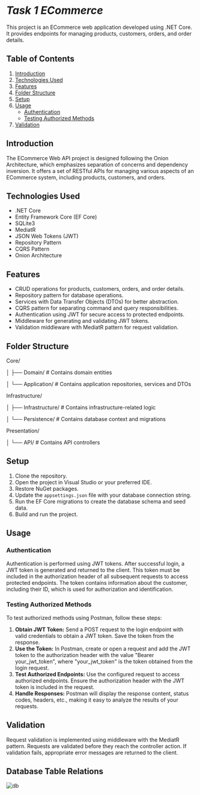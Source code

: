 <!-- ECommerce Web API Project -->

# <b><i>Task 1 ECommerce</i></b>

This project is an ECommerce web application developed using .NET Core. It provides endpoints for managing products, customers, orders, and order details.

## Table of Contents

1. [Introduction](#introduction)
2. [Technologies Used](#technologies-used)
3. [Features](#features)
4. [Folder Structure](#folder-structure)
5. [Setup](#setup)
6. [Usage](#usage)
    - [Authentication](#authentication)
    - [Testing Authorized Methods](#testing-authorized-methods)
7. [Validation](#validation)

## Introduction

The ECommerce Web API project is designed following the Onion Architecture, which emphasizes separation of concerns and dependency inversion. It offers a set of RESTful APIs for managing various aspects of an ECommerce system, including products, customers, and orders.

## Technologies Used

- .NET Core
- Entity Framework Core (EF Core)
- SQLite3
- MediatR
- JSON Web Tokens (JWT)
- Repository Pattern
- CQRS Pattern
- Onion Architecture

## Features

- CRUD operations for products, customers, orders, and order details.
- Repository pattern for database operations.
- Services with Data Transfer Objects (DTOs) for better abstraction.
- CQRS pattern for separating command and query responsibilities.
- Authentication using JWT for secure access to protected endpoints.
- Middleware for generating and validating JWT tokens.
- Validation middleware with MediatR pattern for request validation.

## Folder Structure

Core/

│ ├── Domain/ # Contains domain entities

│ └── Application/ # Contains application repositories, services and DTOs

Infrastructure/

│ ├── Infrastructure/ # Contains infrastructure-related logic

│ └── Persistence/ # Contains database context and migrations

Presentation/

│ └── API/ # Contains API controllers 



## Setup

1. Clone the repository.
2. Open the project in Visual Studio or your preferred IDE.
3. Restore NuGet packages.
4. Update the `appsettings.json` file with your database connection string.
5. Run the EF Core migrations to create the database schema and seed data.
6. Build and run the project.

## Usage

### Authentication

Authentication is performed using JWT tokens. After successful login, a JWT token is generated and returned to the client. This token must be included in the authorization header of all subsequent requests to access protected endpoints. The token contains information about the customer, including their ID, which is used for authorization and identification.

### Testing Authorized Methods

To test authorized methods using Postman, follow these steps:

1. **Obtain JWT Token:** Send a POST request to the login endpoint with valid credentials to obtain a JWT token. Save the token from the response.
2. **Use the Token:** In Postman, create or open a request and add the JWT token to the authorization header with the value "Bearer your_jwt_token", where "your_jwt_token" is the token obtained from the login request.
3. **Test Authorized Endpoints:** Use the configured request to access authorized endpoints. Ensure the authorization header with the JWT token is included in the request.
4. **Handle Responses:** Postman will display the response content, status codes, headers, etc., making it easy to analyze the results of your requests.

## Validation

Request validation is implemented using middleware with the MediatR pattern. Requests are validated before they reach the controller action. If validation fails, appropriate error messages are returned to the client.

## Database Table Relations

![db](https://github.com/IntizarA/Task1-ECommerce-API/assets/80961100/f3f10630-a2ea-45d2-8faf-5b99092e87dd)
